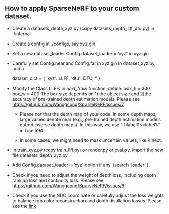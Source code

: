 ## How to apply SparseNeRF to your custom dataset.
* Create a datasets_depth_xyz.py (copy datasets_depth_llff_dtu.py) in ./internal
* Create a config in ./configs, say xyz.gin
* Set a new dataset_loader Config.dataset_loader = ‘xyz’ in xyz.gin
* Carefully set Config.near and Config.far in xyz.gin
In dataset_xyz.py, add a 

    dataset_dict = {
    ‘xyz': LLFF,
    'dtu': DTU,
    ‘’
    }
* Modify the Class LLFF: 
In _next_train_ function, define: box_h = 300 box_w = 400 
The box size depends on 1) the object size and 2)the accuracy of pre-trained depth estimation models. Please see https://github.com/Wanggcong/SparseNeRF/issues/7

    * Please not that the depth map of your code. In some depth maps, large values denote near (e.g., pre-trained depth estimation models output inverse depth maps). In this way, we use 
“if label0<=label1:” in Line 594.

    * In some cases, we might need to mask uncertain values, like Kinect.

* In train_xyz.py (copy train_llff.py) or render.py or eval.py, import the new file datasets_depth_xyz.py
* Add Config.dataset_loader==‘xyz’ option if any. (search ‘loader’ ) 
* Check if you need to adjust the weight of depth loss, including depth ranking loss and continuity loss. Please see https://github.com/Wanggcong/SparseNeRF/issues/8
* Check if you use the NDC coordinate or carefully adjust the loss weights to balance rgb color reconstruction and depth distillation losses. Please see the [link](https://github.com/Wanggcong/SparseNeRF/issues/6#issuecomment-1688433968)

